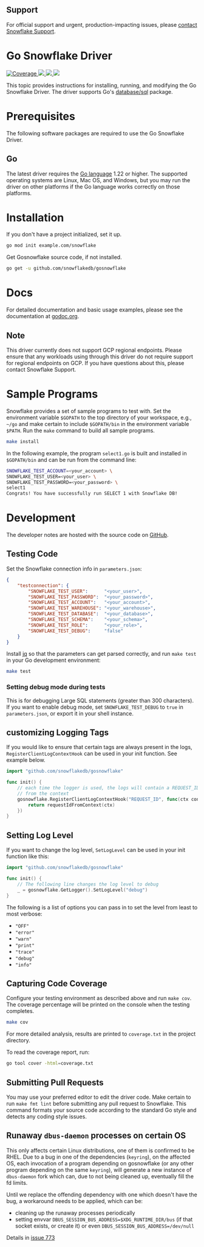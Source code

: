 ##  Support
 
For official support and urgent, production-impacting issues, please [contact Snowflake Support](https://community.snowflake.com/s/article/How-To-Submit-a-Support-Case-in-Snowflake-Lodge).

# Go Snowflake Driver

<a href="https://codecov.io/github/snowflakedb/gosnowflake?branch=master">
    <img alt="Coverage" src="https://codecov.io/github/snowflakedb/gosnowflake/coverage.svg?branch=master">
</a>
<a href="https://github.com/snowflakedb/gosnowflake/actions?query=workflow%3A%22Build+and+Test%22">
    <img src="https://github.com/snowflakedb/gosnowflake/workflows/Build%20and%20Test/badge.svg?branch=master">
</a>
<a href="http://www.apache.org/licenses/LICENSE-2.0.txt">
    <img src="http://img.shields.io/:license-Apache%202-brightgreen.svg">
</a>
<a href="https://goreportcard.com/report/github.com/snowflakedb/gosnowflake">
    <img src="https://goreportcard.com/badge/github.com/snowflakedb/gosnowflake">
</a>

This topic provides instructions for installing, running, and modifying the Go Snowflake Driver. The driver supports Go's [database/sql](https://golang.org/pkg/database/sql/) package.

# Prerequisites

The following software packages are required to use the Go Snowflake Driver.

## Go

The latest driver requires the [Go language](https://golang.org/) 1.22 or higher. The supported operating systems are Linux, Mac OS, and Windows, but you may run the driver on other platforms if the Go language works correctly on those platforms.


# Installation

If you don't have a project initialized, set it up.

```sh
go mod init example.com/snowflake
```

Get Gosnowflake source code, if not installed.

```sh
go get -u github.com/snowflakedb/gosnowflake
```

# Docs

For detailed documentation and basic usage examples, please see the documentation at
[godoc.org](https://godoc.org/github.com/snowflakedb/gosnowflake/).

## Note

This driver currently does not support GCP regional endpoints. Please ensure that any workloads using through this driver do not require support for regional endpoints on GCP. If you have questions about this, please contact Snowflake Support.

# Sample Programs

Snowflake provides a set of sample programs to test with. Set the environment variable ``$GOPATH`` to the top directory of your workspace, e.g., ``~/go`` and make certain to
include ``$GOPATH/bin`` in the environment variable ``$PATH``. Run the ``make`` command to build all sample programs.

```sh
make install
```

In the following example, the program ``select1.go`` is built and installed in ``$GOPATH/bin`` and can be run from the command line:

```sh
SNOWFLAKE_TEST_ACCOUNT=<your_account> \
SNOWFLAKE_TEST_USER=<your_user> \
SNOWFLAKE_TEST_PASSWORD=<your_password> \
select1
Congrats! You have successfully run SELECT 1 with Snowflake DB!
```

# Development

The developer notes are hosted with the source code on [GitHub](https://github.com/snowflakedb/gosnowflake).

## Testing Code


Set the Snowflake connection info in ``parameters.json``:

```json
{
    "testconnection": {
        "SNOWFLAKE_TEST_USER":      "<your_user>",
        "SNOWFLAKE_TEST_PASSWORD":  "<your_password>",
        "SNOWFLAKE_TEST_ACCOUNT":   "<your_account>",
        "SNOWFLAKE_TEST_WAREHOUSE": "<your_warehouse>",
        "SNOWFLAKE_TEST_DATABASE":  "<your_database>",
        "SNOWFLAKE_TEST_SCHEMA":    "<your_schema>",
        "SNOWFLAKE_TEST_ROLE":      "<your_role>",
        "SNOWFLAKE_TEST_DEBUG":     "false"
    }
}
```

Install [jq](https://stedolan.github.io/jq) so that the parameters can get parsed correctly, and run ``make test`` in your Go development environment:

```sh
make test
```

### Setting debug mode during tests
This is for debugging Large SQL statements (greater than 300 characters). If you want to enable debug mode, set `SNOWFLAKE_TEST_DEBUG` to `true` in `parameters.json`, or export it in your shell instance.

## customizing Logging Tags

If you would like to ensure that certain tags are always present in the logs, `RegisterClientLogContextHook` can be used in your init function. See example below.
```go
import "github.com/snowflakedb/gosnowflake"

func init() {
    // each time the logger is used, the logs will contain a REQUEST_ID field with requestID the value extracted 
    // from the context
	gosnowflake.RegisterClientLogContextHook("REQUEST_ID", func(ctx context.Context) interface{} {
		return requestIdFromContext(ctx)
	})
}
```

## Setting Log Level
If you want to change the log level, `SetLogLevel` can be used in your init function like this:
```go
import "github.com/snowflakedb/gosnowflake"

func init() {
    // The following line changes the log level to debug
	_ = gosnowflake.GetLogger().SetLogLevel("debug")
}
```
The following is a list of options you can pass in to set the level from least to most verbose: 
- `"OFF"`
- `"error"`
- `"warn"`
- `"print"`
- `"trace"`
- `"debug"`
- `"info"`


## Capturing Code Coverage

Configure your testing environment as described above and run ``make cov``. The coverage percentage will be printed on the console when the testing completes.

```sh
make cov
```

For more detailed analysis, results are printed to ``coverage.txt`` in the project directory.

To read the coverage report, run:

```sh
go tool cover -html=coverage.txt
```

## Submitting Pull Requests

You may use your preferred editor to edit the driver code. Make certain to run ``make fmt lint`` before submitting any pull request to Snowflake. This command formats your source code according to the standard Go style and detects any coding style issues.

## Runaway `dbus-daemon` processes on certain OS
This only affects certain Linux distributions, one of them is confirmed to be RHEL. Due to a bug in one of the dependencies (`keyring`),
on the affected OS, each invocation of a program depending on gosnowflake (or any other program depending on the same `keyring`),
will generate a new instance of `dbus-daemon` fork which can, due to not being cleaned up, eventually fill the fd limits.

Until we replace the offending dependency with one which doesn't have the bug, a workaround needs to be applied, which can be:
* cleaning up the runaway processes periodically
* setting envvar `DBUS_SESSION_BUS_ADDRESS=$XDG_RUNTIME_DIR/bus` (if that socket exists, or create it) or even `DBUS_SESSION_BUS_ADDRESS=/dev/null`

Details in [issue 773](https://github.com/snowflakedb/gosnowflake/issues/773)
